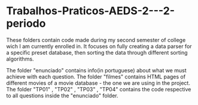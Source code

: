# Trabalhos-Praticos-AEDS-2---2-periodo

These folders contain code made during my second semester of college wich I am currently enrolled in. It focuses on fully creating a data parser for a specific preset
database, then sorting the data through different sorting algorithms.

The folder "enunciado" contains info(in portuguese) about what we must achieve with each question.
The folder "filmes" contains HTML pages of different movies of a movie database - the one we are using in the project.
The folder "TP01" , "TP02" , "TP03" , "TP04" contains the code respective to all questions inside the "enunciado" folder.
